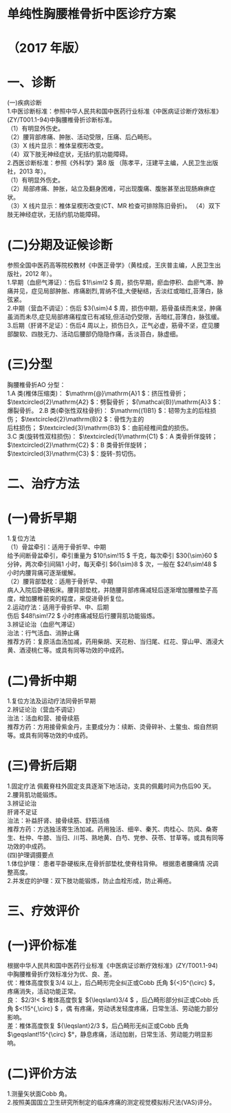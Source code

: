 # 单纯性胸腰椎骨折中医诊疗方案  
# （2017 年版）  
# 一、诊断  
(一)疾病诊断  
1.中医诊断标准：参照中华人民共和国中医药行业标准《中医病证诊断疗效标准》(ZY/T001.1-94)中胸腰椎骨折诊断标准。  
（1）有明显外伤史。  
（2）腰背部疼痛、肿胀、活动受限，压痛、后凸畸形。  
（3）X 线片显示：椎体呈楔形改变。  
（4）双下肢无神经症状，无括约肌功能障碍。  
2.西医诊断标准：参照《外科学》第8 版 （陈孝平，汪建平主编，人民卫生出版社，2013 年）。  
（1）有明显外伤史。  
（2）局部疼痛、肿胀，站立及翻身困难，可出现腹痛、腹胀甚至出现肠麻痹症状。  
（3）X 线片显示：椎体呈楔形改变(CT、MR 检查可排除陈旧骨折)。 （4）双下肢无神经症状，无括约肌功能障碍。  
# (二)分期及证候诊断  
参照全国中医药高等院校教材《中医正骨学》（黄桂成，王庆普主编，人民卫生出版社，2012 年）。  
1.早期（血瘀气滞证）：伤后 $1\!\sim\!2 $ 周，损伤早期，瘀血停积、血瘀气滞、肿痛并见，症见局部肿胀、疼痛剧烈,胃纳不佳,大便秘结，舌淡红或暗红,苔薄白，脉弦紧。  
2.中期（营血不调证）：伤后 $3{\sim}4 $ 周，损伤中期，筋骨虽续而未坚，肿痛虽消而未尽,症见局部疼痛程度已有减轻,但活动仍受限，舌暗红,苔薄白，脉弦缓。  
3.后期（肝肾不足证）：伤后4 周以上，损伤日久，正气必虚，筋骨不坚，症见腰部酸软、四肢无力、活动后腰部仍隐隐作痛，舌淡苔白，脉虚细。  
# (三)分型  
胸腰椎骨折AO 分型：  
1.A 类(椎体压缩类)： $\mathrm{@}\mathrm{A}1 $：挤压性骨折； $\textcircled{2}\mathrm{A2} $：劈裂骨折； $(\mathcal{B})\mathrm{A}3 $：爆裂骨折。 2.B 类(牵张性双柱骨折)： $\mathrm{(1)B1} $：韧带为主的后柱损伤； $\textcircled{2}\mathrm{B}2 $：骨性为主的  
后柱损伤； $\textcircled{3}\mathrm{B3} $：由前经椎间盘的损伤。  
3.C 类(旋转性双柱损伤)： $\textcircled{1}\mathrm{C1} $：A 类骨折伴旋转； $\textcircled{2}\mathrm{C2} $：B 类骨折伴旋转； $\textcircled{3}\mathrm{C3} $：旋转-剪切伤。  
# 二、治疗方法  
# (一)骨折早期  
1.复位方法  
（1）骨盆牵引：适用于骨折早、中期  
给予间断骨盆牵引，牵引重量为 $10\!\sim\!15 $ 千克，每次牵引 $30{\sim}60 $ 分钟，两次牵引间隔1 小时，每天牵引 $6{\sim}8 $ 次，一般在 $24\!\sim\!48 $ 小时内腰背痛可逐渐缓解。  
（2）腰背部垫枕：适用于骨折早、中期  
病人入院后卧硬板床。腰背部垫枕，并随腰背部疼痛减轻后逐渐增加腰椎垫子高度，增加腰椎前突的程度，来促进骨折复位。  
2.运动疗法：适用于骨折早、中、后期  
伤后 $48\!\sim\!72 $ 小时疼痛减轻后行腰背肌功能锻炼。  
3.辨证论治（血瘀气滞证）  
治法：行气活血、消肿止痛  
推荐方药：复原活血汤加减，药用柴胡、天花粉、当归尾、红花、穿山甲、酒浸大黄、酒浸桃仁等。或具有同等功效的中成药。  
# (二)骨折中期  
1.复位方法及运动疗法同骨折早期  
2.辨证论治（营血不调证）  
治法：活血和营、接骨续筋  
推荐方药：方用接骨紫金丹，主要成分为：续断、烫骨碎补、土鳖虫、煅自然铜等。或具有同等功效的中成药。  
# (三)骨折后期  
1.固定疗法 佩戴脊柱外固定支具逐渐下地活动，支具的佩戴时间为伤后90 天。  
2.腰背肌功能锻炼。  
3.辨证论治  
肝肾不足证  
治法：补益肝肾、接骨续筋、舒筋活络  
推荐方药：方选独活寄生汤加减。药用独活、细辛、秦艽、肉桂心、防风、桑寄生、杜仲、牛膝、当归、川芎、熟地黄、白芍、党参、茯苓、甘草等。或具有同等功效的中成药。  
(四)护理调摄要点  
1.体位护理： 患者平卧硬板床,在骨折部垫枕,使脊柱背伸。 根据患者腰痛情 况调整高度。  
2.并发症的护理：双下肢功能锻炼，防止血栓形成，防止褥疮。  
# 三、疗效评价  
# (一)评价标准  
根据中华人民共和国中医药行业标准《中医病证诊断疗效标准》(ZY/T001.1-94)中胸腰椎骨折疗效标准分为优、良、差。  
优：椎体高度恢复3/4 以上，后凸畸形完全纠正或Cobb 氏角 ${<}5^{\circ} $，疼痛消失，活动功能正常。  
良： $2/3\!< $ 椎体高度恢复 ${\leqslant}3/4 $ ，后凸畸形部分纠正或Cobb 氏角 $<\!15^{\,\circ} $ ，偶 有疼痛，劳动诱发轻度疼痛，日常生活、劳动能力部分影响。  
差：椎体高度恢复 ${\leqslant}2/3 $，后凸畸形无纠正或Cobb 氏角 $\geqslant\!15^{\circ} $°，静息疼痛，活动加剧，日常生活、劳动能力明显影响。  
# (二)评价方法  
1.测量矢状面Cobb 角。  
2.按照美国国立卫生研究所制定的临床疼痛的测定视觉模拟标尺法(VAS)评分。  